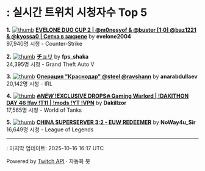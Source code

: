 # : 실시간 트위치 시청자수 Top 5

**1.** [![thumb](https://static-cdn.jtvnw.net/previews-ttv/live_user_evelone2004-320x180.jpg)](https://twitch.tv/evelone2004)
**[EVELONE DUO CUP 2 | @m0nesyof & @buster [1:0] @baz1221 & @kyossa0 | Сетка в закрепе](https://twitch.tv/evelone2004)** by **evelone2004**<br>97,940명 시청  - Counter-Strike

**2.** [![thumb](https://static-cdn.jtvnw.net/previews-ttv/live_user_fps_shaka-320x180.jpg)](https://twitch.tv/fps_shaka)
**[チョリ](https://twitch.tv/fps_shaka)** by **fps_shaka**<br>24,395명 시청  - Grand Theft Auto V

**3.** [![thumb](https://static-cdn.jtvnw.net/previews-ttv/live_user_anarabdullaev-320x180.jpg)](https://twitch.tv/anarabdullaev)
**[Операция "Краснодар" @steel @ravshann](https://twitch.tv/anarabdullaev)** by **anarabdullaev**<br>20,142명 시청  - IRL

**4.** [![thumb](https://static-cdn.jtvnw.net/previews-ttv/live_user_dakillzor-320x180.jpg)](https://twitch.tv/Dakillzor)
**[🔥*NEW*  !EXCLUSIVE DROPS🔥 Gaming Warlord | !DAKITHON DAY 46 !fav !T11 | !mods !YT !VPN](https://twitch.tv/Dakillzor)** by **Dakillzor**<br>17,565명 시청  - World of Tanks

**5.** [![thumb](https://static-cdn.jtvnw.net/previews-ttv/live_user_noway4u_sir-320x180.jpg)](https://twitch.tv/NoWay4u_Sir)
**[CHINA SUPERSERVER 3:2 - EUW REDEEMER](https://twitch.tv/NoWay4u_Sir)** by **NoWay4u_Sir**<br>16,649명 시청  - League of Legends


---
: 마지막 업데이트: 2025-10-16 16:17 UTC

Powered by [Twitch API](https://dev.twitch.tv/docs/api/reference) · 자동화 봇